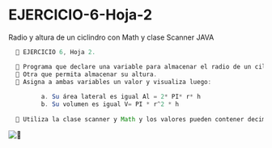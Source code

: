 # EJERCICIO-6-Hoja-2
Radio y altura de un ciclindro con Math y clase Scanner JAVA

 ```java
   📌 EJERCICIO 6, Hoja 2.   
 
   🔴 Programa que declare una variable para almacenar el radio de un cilindro.  
   🔴 Otra que permita almacenar su altura. 
   🔴 Asigna a ambas variables un valor y visualiza luego:
   
          a. Su área lateral es igual Al = 2* PI* r* h
          b. Su volumen es igual V= PI * r^2 * h
          
   🔴 Utiliza la clase scanner y Math y los valores pueden contener decimales.
```


![🚀]()

 
 
